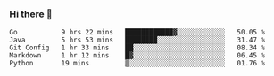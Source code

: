 ### Hi there 👋

<!--
**yeya24/yeya24** is a ✨ _special_ ✨ repository because its `README.md` (this file) appears on your GitHub profile.

Here are some ideas to get you started:

- 🔭 I’m currently working on ...
- 🌱 I’m currently learning ...
- 👯 I’m looking to collaborate on ...
- 🤔 I’m looking for help with ...
- 💬 Ask me about ...
- 📫 How to reach me: ...
- 😄 Pronouns: ...
- ⚡ Fun fact: ...
-->

<!--START_SECTION:waka-->
```text
Go           9 hrs 22 mins   ████████████▓░░░░░░░░░░░░   50.05 % 
Java         5 hrs 53 mins   ████████░░░░░░░░░░░░░░░░░   31.47 % 
Git Config   1 hr 33 mins    ██░░░░░░░░░░░░░░░░░░░░░░░   08.34 % 
Markdown     1 hr 12 mins    █▓░░░░░░░░░░░░░░░░░░░░░░░   06.45 % 
Python       19 mins         ▒░░░░░░░░░░░░░░░░░░░░░░░░   01.76 % 
```
<!--END_SECTION:waka-->
